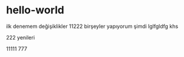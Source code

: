 ﻿# hello-world
ilk denemem
değişiklikler
11222
birşeyler yapıyorum şimdi
lglfgldfg
khs

222
yenileri

11111
777